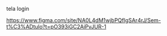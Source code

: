 tela login 

https://www.figma.com/site/NA0L4dM1wjbPQflgSAr4rJ/Sem-t%C3%ADtulo?t=pO393iGC2AiPvJUR-1
